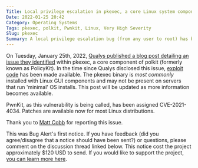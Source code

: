 ```yaml
---
Title: Local privilege escalation in pkexec, a core Linux system component
Date: 2022-01-25 20:42
Category: Operating Systems
Tags: pkexec, polkit, Pwnkit, Linux, Very High Severity
Slug: pkexec
Summary: A local privilege escalation bug (from any user to root) has been found polkit's pkexec, and exploit code is available. This binary is a SUID root program available on every major Linux distro, and is most commonly installed if a GUI is present. The flaw has been assigned a bug alert severity of 'very high'.
---
```


On Tuesday, January 25th, 2022, [Qualys published a blog post detailing an issue they identified](https://blog.qualys.com/vulnerabilities-threat-research/2022/01/25/pwnkit-local-privilege-escalation-vulnerability-discovered-in-polkits-pkexec-cve-2021-4034) within pkexec, a core component of polkit (formerly known as PolicyKit). In the time since Qualys disclosed this issue, [exploit code](https://haxx.in/files/blasty-vs-pkexec.c) has been made available. The pkexec binary is _most commonly_ installed with Linux GUI components and may not be present on servers that run 'minimal' OS installs. This post will be updated as more information becomes available.


PwnKit, as this vulnerability is being called, has been assigned CVE-2021-4034. Patches are available now for most Linux distributions.

Thank you to [Matt Cobb](https://github.com/mattcobb) for reporting this issue.

This was Bug Alert's first notice. If you have feedback (did you agree/disagree that a notice should have been sent?) or questions, please comment on the discussion thread linked below. This notice cost the project approximately $120 USD to send. If you would like to support the project, [you can learn more here](https://bugalert.org/content/pages/financial-support.html).
